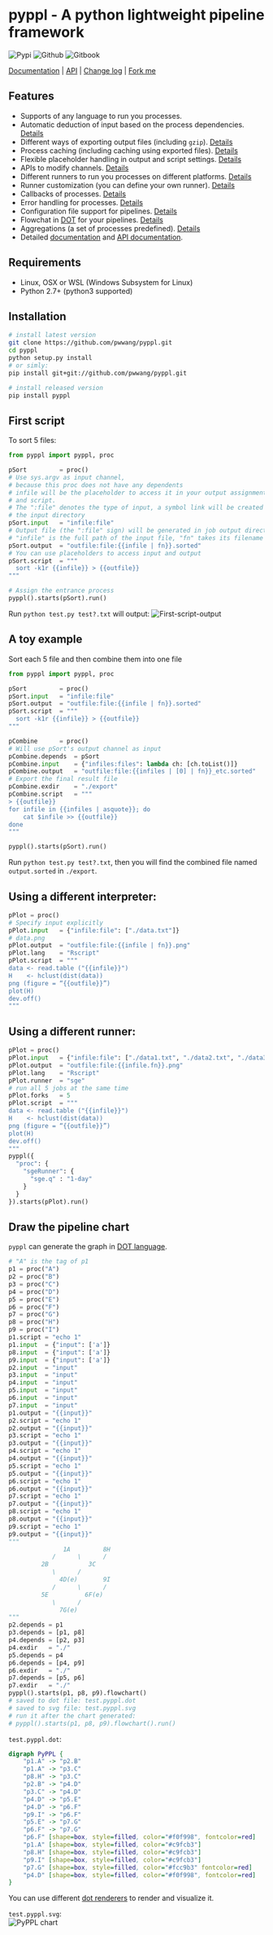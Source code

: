 # pyppl - A python lightweight pipeline framework
![Pypi][22] ![Github][23] ![Gitbook][21]   

[Documentation][1] | [API][2] | [Change log][19] | [Fork me][3]

<!-- toc -->
## Features
- Supports of any language to run you processes.
- Automatic deduction of input based on the process dependencies. [Details][4]
- Different ways of exporting output files (including `gzip`). [Details][5]
- Process caching (including caching using exported files). [Details][6]
- Flexible placeholder handling in output and script settings. [Details][7]
- APIs to modify channels. [Details][8]
- Different runners to run you processes on different platforms. [Details][9]
- Runner customization (you can define your own runner). [Details][10]
- Callbacks of processes. [Details][11]
- Error handling for processes. [Details][12]
- Configuration file support for pipelines. [Details][13]
- Flowchat in [DOT][14] for your pipelines. [Details][15]
- Aggregations (a set of processes predefined). [Details][16]
- Detailed [documentation][1] and [API documentation][2].

## Requirements
- Linux, OSX or WSL (Windows Subsystem for Linux)
- Python 2.7+ (python3 supported)

## Installation
```bash
# install latest version
git clone https://github.com/pwwang/pyppl.git
cd pyppl
python setup.py install
# or simly:
pip install git+git://github.com/pwwang/pyppl.git

# install released version
pip install pyppl
```

## First script
To sort 5 files: 
```python
from pyppl import pyppl, proc

pSort         = proc()
# Use sys.argv as input channel,
# because this proc does not have any dependents
# infile will be the placeholder to access it in your output assignment
# and script.
# The ":file" denotes the type of input, a symbol link will be created in 
# the input directory
pSort.input   = "infile:file"
# Output file (the ":file" sign) will be generated in job output directory
# "infile" is the full path of the input file, "fn" takes its filename (without extension)
pSort.output  = "outfile:file:{{infile | fn}}.sorted"
# You can use placeholders to access input and output
pSort.script  = """
  sort -k1r {{infile}} > {{outfile}}
""" 

# Assign the entrance process
pyppl().starts(pSort).run()
```

Run `python test.py test?.txt` will output:
![First-script-output][20]

## A toy example
Sort each 5 file and then combine them into one file
```python
from pyppl import pyppl, proc

pSort         = proc()
pSort.input   = "infile:file"
pSort.output  = "outfile:file:{{infile | fn}}.sorted"
pSort.script  = """
  sort -k1r {{infile}} > {{outfile}}
""" 

pCombine      = proc()
# Will use pSort's output channel as input
pCombine.depends  = pSort
pCombine.input    = {"infiles:files": lambda ch: [ch.toList()]}
pCombine.output   = "outfile:file:{{infiles | [0] | fn}}_etc.sorted"
# Export the final result file
pCombine.exdir    = "./export" 
pCombine.script   = """
> {{outfile}}
for infile in {{infiles | asquote}}; do
	cat $infile >> {{outfile}}
done
"""

pyppl().starts(pSort).run()
```
Run `python test.py test?.txt`, then you will find the combined file named `output.sorted` in `./export`.

## Using a different interpreter:
```python
pPlot = proc()
# Specify input explicitly
pPlot.input   = {"infile:file": ["./data.txt"]}
# data.png
pPlot.output  = "outfile:file:{{infile | fn}}.png"
pPlot.lang    = "Rscript"
pPlot.script  = """
data <- read.table ("{{infile}}")
H    <- hclust(dist(data))
png (figure = “{{outfile}}”)
plot(H)
dev.off()
"""
```

## Using a different runner:
```python
pPlot = proc()
pPlot.input   = {"infile:file": ["./data1.txt", "./data2.txt", "./data3.txt", "./data4.txt", "./data5.txt"]}
pPlot.output  = "outfile:file:{{infile.fn}}.png"
pPlot.lang    = "Rscript"
pPlot.runner  = "sge"
# run all 5 jobs at the same time
pPlot.forks   = 5
pPlot.script  = """
data <- read.table ("{{infile}}")
H    <- hclust(dist(data))
png (figure = “{{outfile}}”)
plot(H)
dev.off()
"""
pyppl({
  "proc": {
    "sgeRunner": {
      "sge.q" : "1-day"
    }
  }
}).starts(pPlot).run()
```

## Draw the pipeline chart
`pyppl` can generate the graph in [DOT language][14]. 
```python
# "A" is the tag of p1
p1 = proc("A")
p2 = proc("B")
p3 = proc("C")
p4 = proc("D")
p5 = proc("E")
p6 = proc("F")
p7 = proc("G")
p8 = proc("H")
p9 = proc("I")
p1.script = "echo 1"
p1.input  = {"input": ['a']}
p8.input  = {"input": ['a']}
p9.input  = {"input": ['a']}
p2.input  = "input"
p3.input  = "input"
p4.input  = "input"
p5.input  = "input"
p6.input  = "input"
p7.input  = "input"
p1.output = "{{input}}" 
p2.script = "echo 1"
p2.output = "{{input}}" 
p3.script = "echo 1"
p3.output = "{{input}}" 
p4.script = "echo 1"
p4.output = "{{input}}" 
p5.script = "echo 1"
p5.output = "{{input}}" 
p6.script = "echo 1"
p6.output = "{{input}}" 
p7.script = "echo 1"
p7.output = "{{input}}" 
p8.script = "echo 1"
p8.output = "{{input}}" 
p9.script = "echo 1"
p9.output = "{{input}}" 
"""
			   1A         8H
			/      \      /
		 2B           3C
			\      /
			  4D(e)       9I
			/      \      /
		 5E          6F(e)
			\      /
			  7G(e)
"""
p2.depends = p1
p3.depends = [p1, p8]
p4.depends = [p2, p3]
p4.exdir   = "./"
p5.depends = p4
p6.depends = [p4, p9]
p6.exdir   = "./"
p7.depends = [p5, p6]
p7.exdir   = "./"
pyppl().starts(p1, p8, p9).flowchart()
# saved to dot file: test.pyppl.dot
# saved to svg file: test.pyppl.svg
# run it after the chart generated:
# pyppl().starts(p1, p8, p9).flowchart().run()
```
`test.pyppl.dot`:
```dot
digraph PyPPL {
	"p1.A" -> "p2.B"
	"p1.A" -> "p3.C"
	"p8.H" -> "p3.C"
	"p2.B" -> "p4.D"
	"p3.C" -> "p4.D"
	"p4.D" -> "p5.E"
	"p4.D" -> "p6.F"
	"p9.I" -> "p6.F"
	"p5.E" -> "p7.G"
	"p6.F" -> "p7.G"
	"p6.F" [shape=box, style=filled, color="#f0f998", fontcolor=red]
	"p1.A" [shape=box, style=filled, color="#c9fcb3"]
	"p8.H" [shape=box, style=filled, color="#c9fcb3"]
	"p9.I" [shape=box, style=filled, color="#c9fcb3"]
	"p7.G" [shape=box, style=filled, color="#fcc9b3" fontcolor=red]
	"p4.D" [shape=box, style=filled, color="#f0f998", fontcolor=red]
}
```
You can use different [dot renderers][17] to render and visualize it.

`test.pyppl.svg`:  
![PyPPL chart][18]

[1]: https://pwwang.gitbooks.io/pyppl/
[2]: https://pwwang.gitbooks.io/pyppl/api.html
[3]: https://github.com/pwwang/pyppl/
[4]: https://pwwang.gitbooks.io/pyppl/specify-input-and-output-of-a-process.html#specify-input-of-a-process
[5]: https://pwwang.gitbooks.io/pyppl/export-output-files.html
[6]: https://pwwang.gitbooks.io/pyppl/caching.html
[7]: https://pwwang.gitbooks.io/pyppl/placeholders.html
[8]: https://pwwang.gitbooks.io/pyppl/channels.html
[9]: https://pwwang.gitbooks.io/pyppl/runners.html
[10]: https://pwwang.gitbooks.io/pyppl/runners.html#define-your-own-runner
[11]: https://pwwang.gitbooks.io/pyppl/set-other-properties-of-a-process.html#use-callback-to-modify-the-process-pcallback
[12]: https://pwwang.gitbooks.io/pyppl/set-other-properties-of-a-process.html#error-handling-perrhowperrntry
[13]: https://pwwang.gitbooks.io/pyppl/configure-a-pipeline.html#use-a-configuration-file
[14]: https://en.wikipedia.org/wiki/DOT_(graph_description_language)
[15]: https://pwwang.gitbooks.io/pyppl/draw-flowchart-of-a-pipeline.html
[16]: https://pwwang.gitbooks.io/pyppl/aggregations.html
[17]: https://en.wikipedia.org/wiki/DOT_(graph_description_language)#Layout_programs
[18]: https://github.com/pwwang/pyppl/raw/master/docs/pyppl.png
[19]: https://pwwang.gitbooks.io/pyppl/change-log.html
[20]: https://github.com/pwwang/pyppl/raw/master/docs/firstScript.png
[21]: https://www.gitbook.com/button/status/book/pwwang/pyppl
[22]: https://badge.fury.io/py/pyppl.svg
[23]: https://badge.fury.io/gh/pwwang%2Fpyppl.svg
